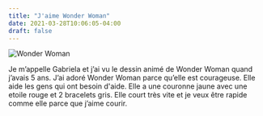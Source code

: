 ```yaml
---
title: "J'aime Wonder Woman"
date: 2021-03-28T10:06:05-04:00
draft: false
---
```


![Wonder Woman](/images/wonder-woman.jpg)

Je m’appelle Gabriela et j’ai vu le dessin animé de Wonder Woman quand j’avais 5 ans. J’ai adoré Wonder Woman parce qu’elle est courageuse. Elle aide les gens qui ont besoin d'aide. Elle a une couronne jaune avec une etoile rouge et 2 bracelets gris. Elle court très vite et je veux être rapide comme elle parce que j’aime courir.